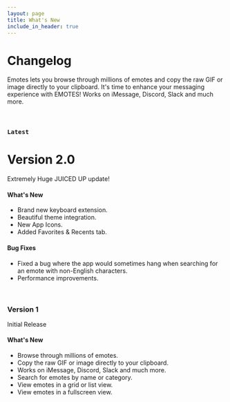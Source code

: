 ```yaml
---
layout: page
title: What's New
include_in_header: true
---
```


# Changelog

Emotes lets you browse through millions of emotes and copy the raw GIF or image directly to your clipboard. It's time to enhance your messaging experience with EMOTES! Works on iMessage, Discord, Slack and much more.

<br>

### `Latest`

# **Version 2.0**

Extremely Huge JUICED UP update!

#### What's New

- Brand new keyboard extension.
- Beautiful theme integration.
- New App Icons.
- Added Favorites & Recents tab.

#### Bug Fixes

- Fixed a bug where the app would sometimes hang when searching for an emote with non-English characters.
- Performance improvements.

<br>

### **Version 1**

Initial Release

#### What's New

- Browse through millions of emotes.
- Copy the raw GIF or image directly to your clipboard.
- Works on iMessage, Discord, Slack and much more.
- Search for emotes by name or category.
- View emotes in a grid or list view.
- View emotes in a fullscreen view.
